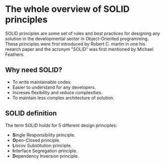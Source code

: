 
# The whole overview of SOLID principles

SOLID principles are some set of rules and best practices for designing any solution in the developmental sector in Object-Oriented programming. These principles were first introduced by Robert C. martin in one his reearch paper and the acronym "SOLID" was first mentioned by Michael Feathers.

## Why need SOLID?
 - To write maintainable codes.
 - Easier to understand for any developers.
 - Increses flexibility and reduce complexities.
 - To maintain less complex architecture of solution.

## SOLID definition
The term SOLID holds for 5 different design principles:
- **S**ingle Responsibility principle.
- **O**pen-Closed principle.
- **L**iscov Substitution principle.
- **I**nterface Segregation principle.
- **D**ependency Inversion principle.
